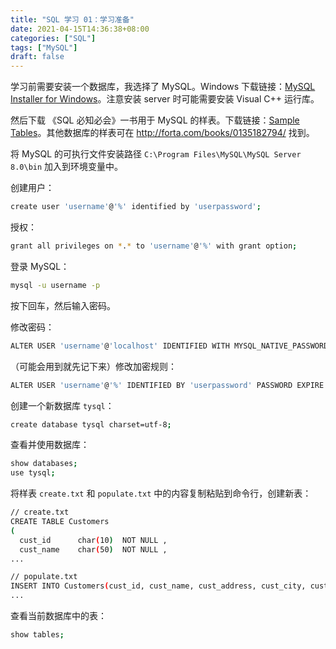 ```yaml
---
title: "SQL 学习 01：学习准备"
date: 2021-04-15T14:36:38+08:00
categories: ["SQL"]
tags: ["MySQL"]
draft: false
---
```


学习前需要安装一个数据库，我选择了 MySQL。Windows 下载链接：[MySQL Installer for Windows](https://dev.mysql.com/downloads/windows/)。注意安装 server 时可能需要安装 Visual C++ 运行库。

然后下载 《SQL 必知必会》一书用于 MySQL 的样表。下载链接：[Sample Tables](https://forta.com/wp-content/uploads/books/0135182794/TYSQL5_MySQL.zip)。其他数据库的样表可在 http://forta.com/books/0135182794/ 找到。

<!--more-->

将 MySQL 的可执行文件安装路径 `C:\Program Files\MySQL\MySQL Server 8.0\bin` 加入到环境变量中。

创建用户：

```bash
create user 'username'@'%' identified by 'userpassword';
```

授权：

```bash
grant all privileges on *.* to 'username'@'%' with grant option;
```

登录 MySQL：

```bash
mysql -u username -p
```

按下回车，然后输入密码。

修改密码：

```bash
ALTER USER 'username'@'localhost' IDENTIFIED WITH MYSQL_NATIVE_PASSWORD BY 'newpassword';
```

（可能会用到就先记下来）修改加密规则：

```bash
ALTER USER 'username'@'%' IDENTIFIED BY 'userpassword' PASSWORD EXPIRE NEVER; 
```

创建一个新数据库 `tysql`：

```bash
create database tysql charset=utf-8;
```

查看并使用数据库：

```bash
show databases;
use tysql;
```

将样表 `create.txt` 和 `populate.txt` 中的内容复制粘贴到命令行，创建新表：

```bash
// create.txt
CREATE TABLE Customers
(
  cust_id      char(10)  NOT NULL ,
  cust_name    char(50)  NOT NULL ,
...

// populate.txt
INSERT INTO Customers(cust_id, cust_name, cust_address, cust_city, cust_state, cust_zip, cust_country, cust_contact, cust_email)
...
```

查看当前数据库中的表：

```bash
show tables;
```

